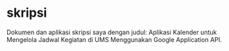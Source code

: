 skripsi
=======

Dokumen dan aplikasi skripsi saya dengan judul: Aplikasi Kalender untuk Mengelola Jadwal Kegiatan di UMS Menggunakan Google Application API.

